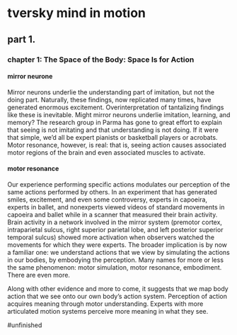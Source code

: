 # tversky mind in motion

## part 1.

### chapter 1: The Space of the Body: Space Is for Action

#### mirror neurone

Mirror neurons underlie the understanding part of imitation, but not the doing part.
Naturally, these findings, now replicated many times, have generated enormous excitement. Overinterpretation of tantalizing findings like these is inevitable. Might mirror neurons underlie imitation, learning, and memory? The research group in Parma has gone to great effort to explain that seeing is not imitating and that understanding is not doing. If it were that simple, we’d all be expert pianists or basketball players or acrobats. Motor resonance, however, is real: that is, seeing action causes associated motor regions of the brain and even associated muscles to activate.

#### motor resonance 

Our experience performing specific actions modulates our perception of the same actions performed by others. In an experiment that has generated smiles, excitement, and even some controversy, experts in capoeira, experts in ballet, and nonexperts viewed videos of standard movements in capoeira and ballet while in a scanner that measured their brain activity. Brain activity in a network involved in the mirror system (premotor cortex, intraparietal sulcus, right superior parietal lobe, and left posterior superior temporal sulcus) showed more activation when observers watched the movements for which they were experts.
The broader implication is by now a familiar one: we understand actions that we view by simulating the actions in our bodies, by embodying the perception. Many names for more or less the same phenomenon: motor simulation, motor resonance, embodiment. There are even more.

Along with other evidence and more to come, it suggests that we map body action that we see onto our own body’s action system. Perception of action acquires meaning through motor understanding. Experts with more articulated motion systems perceive more meaning in what they see.

#unfinished


